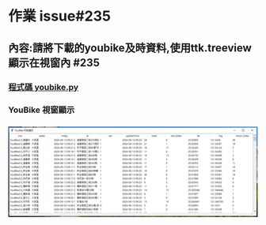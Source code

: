 # 作業 issue#235

## 內容:請將下載的youbike及時資料,使用ttk.treeview顯示在視窗內 #235

### [程式碼 youbike.py](https://github.com/joanna0511/joanna_window/blob/main/Homework/issue235/youbike.py)

### YouBike 視窗顯示

### ![Youbike2.0](https://github.com/joanna0511/joanna_window/blob/main/Homework/issue235/ubike_data.PNG)